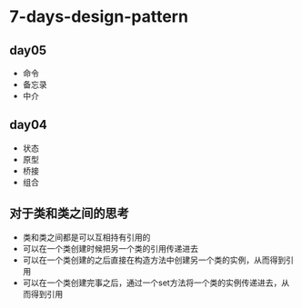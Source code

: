 # 7-days-design-pattern

## day05
- 命令
- 备忘录
- 中介

## day04
- 状态
- 原型
- 桥接
- 组合

## 对于类和类之间的思考
- 类和类之间都是可以互相持有引用的
- 可以在一个类创建时候把另一个类的引用传递进去
- 可以在一个类创建的之后直接在构造方法中创建另一个类的实例，从而得到引用
- 可以在一个类创建完事之后，通过一个set方法将一个类的实例传递进去，从而得到引用
<!--stackedit_data:
eyJoaXN0b3J5IjpbLTE2OTUyMDkxNl19
-->